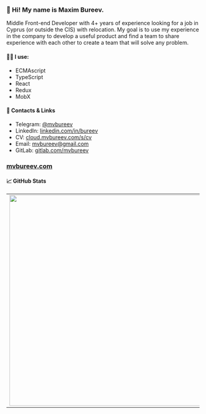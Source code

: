 ### 👋 Hi! My name is Maxim Bureev.

Middle Front-end Developer with 4+ years of experience looking for a job in Cyprus (or outside the CIS) with relocation.
My goal is to use my experience in the company to develop a useful product and find a team to share experience with each other to create a team that will solve any problem.

#### 🧑‍💻 I use:
- ECMAscript
- TypeScript
- React
- Redux
- MobX

#### 📣 Contacts & Links

* Telegram: [@mvbureev](https://t.me/mvbureev)
* LinkedIn: [linkedin.com/in/bureev](https://www.linkedin.com/in/bureev/)
* CV: [cloud.mvbureev.com/s/cv](https://cloud.mvbureev.com/s/cv)
* Email: mvbureev@gmail.com
* GitLab: [gitlab.com/mvbureev](https://gitlab.com/mvbureev)

### [mvbureev.com](https://mvbureev.com)


#### 📈 GitHub Stats
<p align="center">
  <table>
  <tr>
      <td><img width="550px" align="left" src="https://github-readme-stats.vercel.app/api?username=mvbureev&hide_border=true&count_private=true&layout=compact&hide_title=true&show_icons=true&theme=dark&icon_color=5194f0&bg_color=2E3239&cache_seconds=1800" /></td>
      <td><img width="550px" src="https://github-readme-stats.vercel.app/api/top-langs/?username=mvbureev&layout=compact&hide_border=true&hide_title=true&hide=java&theme=dark&icon_color=5194f0&bg_color=2E3239&cache_seconds=1800" /></td>
  </tr>
</table>
</p>
